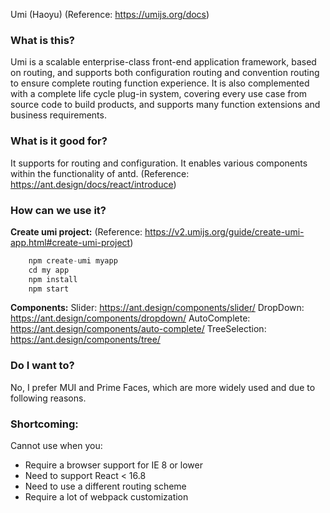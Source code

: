 Umi (Haoyu)
(Reference: https://umijs.org/docs)
### What is this?
Umi is a scalable enterprise-class front-end application framework, based on routing, and supports both configuration routing and convention routing to ensure complete routing function experience. 
It is also complemented with a complete life cycle plug-in system, covering every use case from source code to build products, and supports many function extensions and business requirements.

### What is it good for?
It supports for routing and configuration.
It enables various components within the functionality of antd.
(Reference: https://ant.design/docs/react/introduce)

### How can we use it?
**Create umi project:**
(Reference: https://v2.umijs.org/guide/create-umi-app.html#create-umi-project)
```javascript
	npm create-umi myapp
	cd my app
	npm install
	npm start
```
**Components:**
	Slider:
		https://ant.design/components/slider/
	DropDown:
		https://ant.design/components/dropdown/
	AutoComplete:
		https://ant.design/components/auto-complete/
	TreeSelection:
		https://ant.design/components/tree/

### Do I want to?
No, I prefer MUI and Prime Faces, which are more widely used and due to following reasons.

### Shortcoming:
Cannot use when you:
* Require a browser support for IE 8 or lower
* Need to support React < 16.8
* Need to use a different routing scheme
* Require a lot of webpack customization
